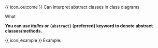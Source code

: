 <span id="prereqs"></span>

<span id="outcomes">{{ icon_outcome }} Can interpret abstract classes in class diagrams</span>

<span id="title">What</span>

<div id="body">

**You can use _italics_ or `{abstract}` (preferred) keyword to denote abstract classes/methods.**

<pic src="{{baseUrl}}/uml/classDiagrams/abstractClasses/what/images/notation.png" height="110" />
<p/>

<box>

{{ icon_example }} Example:

<pic src="{{baseUrl}}/uml/classDiagrams/abstractClasses/what/images/staff.png" height="110" />
<p/>

</box>

</div>

<div id="extras">
</div>
